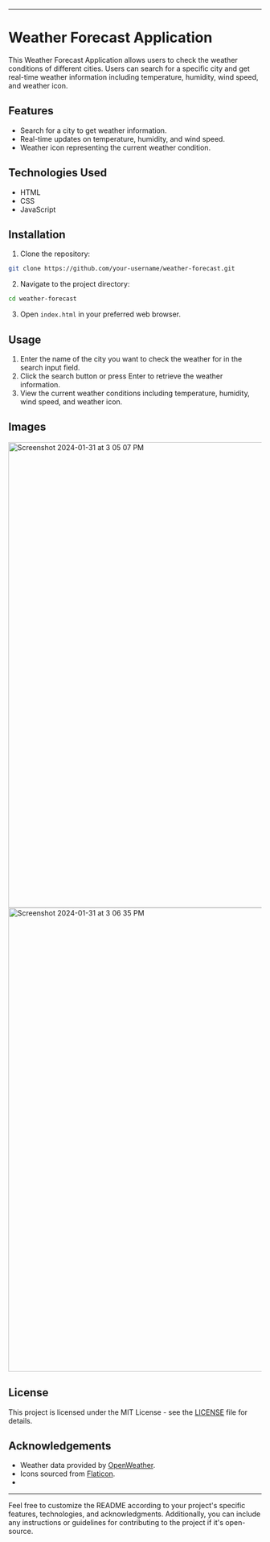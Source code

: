 

---

# Weather Forecast Application

This Weather Forecast Application allows users to check the weather conditions of different cities. Users can search for a specific city and get real-time weather information including temperature, humidity, wind speed, and weather icon.

## Features

- Search for a city to get weather information.
- Real-time updates on temperature, humidity, and wind speed.
- Weather icon representing the current weather condition.

## Technologies Used

- HTML
- CSS
- JavaScript

## Installation

1. Clone the repository:

```bash
git clone https://github.com/your-username/weather-forecast.git
```

2. Navigate to the project directory:

```bash
cd weather-forecast
```

3. Open `index.html` in your preferred web browser.

## Usage

1. Enter the name of the city you want to check the weather for in the search input field.
2. Click the search button or press Enter to retrieve the weather information.
3. View the current weather conditions including temperature, humidity, wind speed, and weather icon.

## Images
<img width="925" alt="Screenshot 2024-01-31 at 3 05 07 PM" src="https://github.com/KanaeBunche/WeatherForecast/assets/125619060/e2b8f0fe-f8e5-4ec6-8465-23412e8127a2">

<img width="922" alt="Screenshot 2024-01-31 at 3 06 35 PM" src="https://github.com/KanaeBunche/WeatherForecast/assets/125619060/cf369f67-85b3-4f60-b7cb-ed97d618071d">



## License

This project is licensed under the MIT License - see the [LICENSE](LICENSE) file for details.

## Acknowledgements

- Weather data provided by [OpenWeather](https://openweathermap.org/).
- Icons sourced from [Flaticon](https://www.flaticon.com/).
- 

---

Feel free to customize the README according to your project's specific features, technologies, and acknowledgments. Additionally, you can include any instructions or guidelines for contributing to the project if it's open-source.
